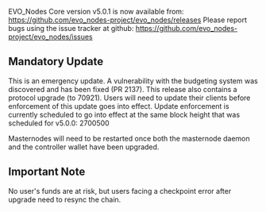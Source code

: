  EVO_Nodes Core version v5.0.1 is now available from: https://github.com/evo_nodes-project/evo_nodes/releases
Please report bugs using the issue tracker at github: https://github.com/evo_nodes-project/evo_nodes/issues

Mandatory Update
----

This is an emergency update.
A vulnerability with the budgeting system was discovered and has been fixed (PR 2137).
This release also contains a protocol upgrade (to 70921).
Users will need to update their clients before enforcement of this update goes into effect.
Update enforcement is currently scheduled to go into effect at the same block height that was scheduled for v5.0.0: 2700500

Masternodes will need to be restarted once both the masternode daemon and the controller wallet have been upgraded.

Important Note
----

No user's funds are at risk, but users facing a checkpoint error after upgrade need to resync the chain.